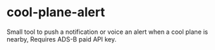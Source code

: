 # cool-plane-alert
Small tool to push a notification or voice an alert when a cool plane is nearby, Requires ADS-B paid API key.
